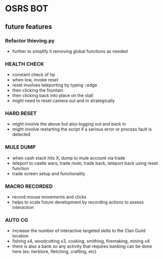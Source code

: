 # OSRS BOT

## future features

### Refactor thieving.py

- further to simplify it removing global functions as needed

### HEALTH CHECK

- constant check of hp
- when low, invoke reset
- reset involves teleporting by typing ::edge
- then clicking the fountain
- then clicking back into place on the stall
- might need to reset camera out and in strategically

### HARD RESET

- might involve the above but also logging out and back in
- might involve restarting the script if a serious error or process fault is detected

### MULE DUMP

- when cash stack hits X, dump to mule account via trade
- teleport to castle wars, trade mule, trade back, teleport back using reset function
- trade screen setup and functionality

### MACRO RECORDED

- record mouse movements and clicks
- helps to scale future development by recording actions to assess interaction

### AUTO CG
  
- increase the number of interactive targeted skills to the Clan Guild location
- fishing x4, woodcutting x3, cooking, smithing, firemaking, mining x4 
- there is also a bank so any activity that requires banking can be done here (ex: herblore, fletching, crafting, etc)